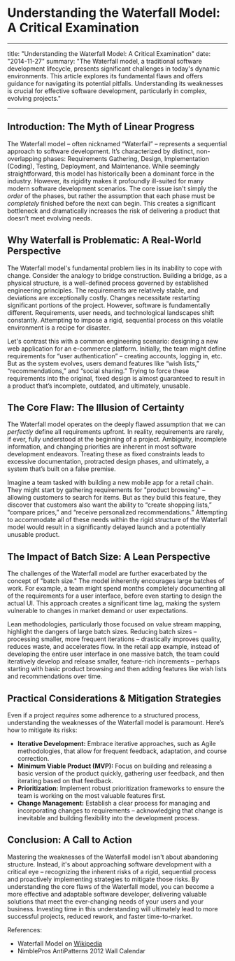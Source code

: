 # Understanding the Waterfall Model: A Critical Examination

---

title: "Understanding the Waterfall Model: A Critical Examination"
date: "2014-11-27"
summary: "The Waterfall model, a traditional software development lifecycle, presents significant challenges in today's dynamic environments. This article explores its fundamental flaws and offers guidance for navigating its potential pitfalls. Understanding its weaknesses is crucial for effective software development, particularly in complex, evolving projects."

---

## Introduction: The Myth of Linear Progress

The Waterfall model – often nicknamed “Waterfail” – represents a sequential approach to software development. It’s characterized by distinct, non-overlapping phases: Requirements Gathering, Design, Implementation (Coding), Testing, Deployment, and Maintenance. While seemingly straightforward, this model has historically been a dominant force in the industry. However, its rigidity makes it profoundly ill-suited for many modern software development scenarios. The core issue isn't simply the _order_ of the phases, but rather the assumption that each phase must be _completely_ finished before the next can begin. This creates a significant bottleneck and dramatically increases the risk of delivering a product that doesn’t meet evolving needs.

## Why Waterfall is Problematic: A Real-World Perspective

The Waterfall model's fundamental problem lies in its inability to cope with change. Consider the analogy to bridge construction. Building a bridge, as a physical structure, is a well-defined process governed by established engineering principles. The requirements are relatively stable, and deviations are exceptionally costly. Changes necessitate restarting significant portions of the project. However, software is fundamentally different. Requirements, user needs, and technological landscapes shift constantly. Attempting to impose a rigid, sequential process on this volatile environment is a recipe for disaster.

Let's contrast this with a common engineering scenario: designing a new web application for an e-commerce platform. Initially, the team might define requirements for “user authentication” – creating accounts, logging in, etc. But as the system evolves, users demand features like “wish lists,” “recommendations,” and “social sharing.” Trying to force these requirements into the original, fixed design is almost guaranteed to result in a product that’s incomplete, outdated, and ultimately, unusable.

## The Core Flaw: The Illusion of Certainty

The Waterfall model operates on the deeply flawed assumption that we can _perfectly_ define all requirements upfront. In reality, requirements are rarely, if ever, fully understood at the beginning of a project. Ambiguity, incomplete information, and changing priorities are inherent in most software development endeavors. Treating these as fixed constraints leads to excessive documentation, protracted design phases, and ultimately, a system that’s built on a false premise.

Imagine a team tasked with building a new mobile app for a retail chain. They might start by gathering requirements for "product browsing" – allowing customers to search for items. But as they build this feature, they discover that customers also want the ability to “create shopping lists,” “compare prices,” and “receive personalized recommendations.” Attempting to accommodate all of these needs within the rigid structure of the Waterfall model would result in a significantly delayed launch and a potentially unusable product.

## The Impact of Batch Size: A Lean Perspective

The challenges of the Waterfall model are further exacerbated by the concept of "batch size." The model inherently encourages large batches of work. For example, a team might spend months completely documenting all of the requirements for a user interface, before even starting to design the actual UI. This approach creates a significant time lag, making the system vulnerable to changes in market demand or user expectations.

Lean methodologies, particularly those focused on value stream mapping, highlight the dangers of large batch sizes. Reducing batch sizes – processing smaller, more frequent iterations – drastically improves quality, reduces waste, and accelerates flow. In the retail app example, instead of developing the entire user interface in one massive batch, the team could iteratively develop and release smaller, feature-rich increments – perhaps starting with basic product browsing and then adding features like wish lists and recommendations over time.

## Practical Considerations & Mitigation Strategies

Even if a project _requires_ some adherence to a structured process, understanding the weaknesses of the Waterfall model is paramount. Here’s how to mitigate its risks:

- **Iterative Development:** Embrace iterative approaches, such as Agile methodologies, that allow for frequent feedback, adaptation, and course correction.
- **Minimum Viable Product (MVP):** Focus on building and releasing a basic version of the product quickly, gathering user feedback, and then iterating based on that feedback.
- **Prioritization:** Implement robust prioritization frameworks to ensure the team is working on the most valuable features first.
- **Change Management:** Establish a clear process for managing and incorporating changes to requirements – acknowledging that change is inevitable and building flexibility into the development process.

## Conclusion: A Call to Action

Mastering the weaknesses of the Waterfall model isn't about abandoning structure. Instead, it's about approaching software development with a critical eye – recognizing the inherent risks of a rigid, sequential process and proactively implementing strategies to mitigate those risks. By understanding the core flaws of the Waterfall model, you can become a more effective and adaptable software developer, delivering valuable solutions that meet the ever-changing needs of your users and your business. Investing time in this understanding will ultimately lead to more successful projects, reduced rework, and faster time-to-market.

References:

- Waterfall Model on [Wikipedia](http://en.wikipedia.org/wiki/Waterfall_model)
- NimblePros AntiPatterns 2012 Wall Calendar

